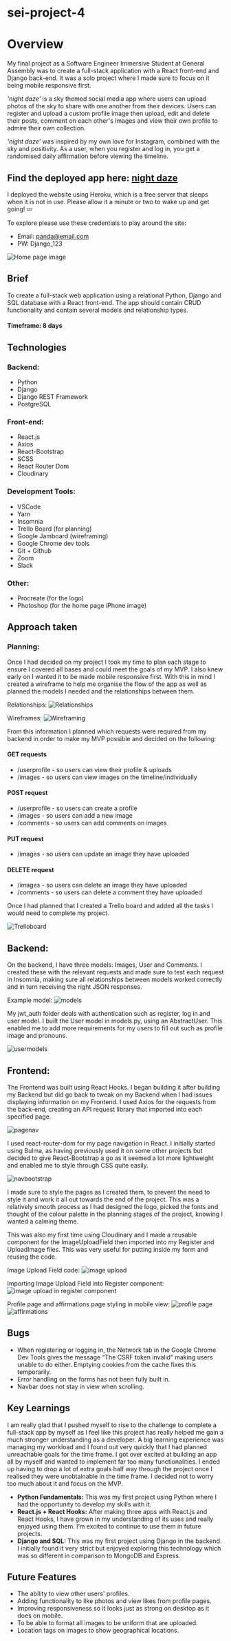 # sei-project-4
# Overview
My final project as a Software Engineer Immersive Student at General Assembly was to create a full-stack application with a React front-end and Django back-end. It was a solo project where I made sure to focus on it being mobile responsive first.

*‘night daze’* is a sky themed social media app where users can upload photos of the sky to share with one another from their devices. Users can register and upload a custom profile image then upload, edit and delete their posts, comment on each other's images and view their own profile to admire their own collection.

*‘night daze’* was inspired by my own love for Instagram, combined with the sky and positivity. As a user, when you register and log in, you get a randomised daily affirmation before viewing the timeline. 

## Find the deployed app here: [night daze](https://night-daze.herokuapp.com/)
I deployed the website using Heroku, which is a free server that sleeps when it is not in use. Please allow it a minute or two to wake up and get going! 💤

To explore please use these credentials to play around the site: 
- Email: panda@email.com
- PW: Django_123


![Home page image](./frontend/src/assets/homepage.png)

## Brief
To create a full-stack web application using a relational Python, Django and SQL database with a React front-end. The app should contain CRUD functionality and contain several models and relationship types.
#### Timeframe: 8 days

## Technologies
### Backend:
- Python
- Django
- Django REST Framework
- PostgreSQL


### Front-end:
- React.js
- Axios
- React-Bootstrap
- SCSS
- React Router Dom
- Cloudinary

### Development Tools:
- VSCode
- Yarn
- Insomnia
- Trello Board (for planning)
- Google Jamboard (wireframing)
- Google Chrome dev tools
- Git + Github
- Zoom
- Slack

### Other:
- Procreate (for the logo)
- Photoshop (for the home page iPhone image)

## Approach taken
### Planning:
Once I had decided on my project I took my time to plan each stage to ensure I covered all bases and could meet the goals of my MVP. I also knew early on I wanted it to be made mobile responsive first. With this in mind I created a wireframe to help me organise the flow of the app as well as planned the models I needed and the relationships between them.

Relationships:
![Relationships](./frontend/src/assets/relationships.png)

Wireframes:
![Wireframing](./frontend/src/assets/wireframes.png)

From this information I planned which requests were required from my backend in order to make my MVP possible and decided on the following:

#### GET requests
- /userprofile - so users can view their profile & uploads
- /images - so users can view images on the timeline/individually

#### POST request
- /userprofile - so users can create a profile
- /images - so users can add a new image
- /comments - so users can add comments on images

#### PUT request
- /images - so users can update an image they have uploaded

#### DELETE request
- /images - so users can delete an image they have uploaded
- /comments - so users can delete a comment they have uploaded

Once I had planned that I created a Trello board and added all the tasks I would need to complete my project.

![Trelloboard](./frontend/src/assets/trello.png)

## Backend:
On the backend, I have three models: Images, User and Comments. I created these with the relevant requests and made sure to test each request in Insomnia, making sure all relationships between models worked correctly and in turn receiving the right JSON responses.

Example model:
![models](./frontend/src/assets/models.png)

My jwt_auth folder deals with authentication such as register, log in and user model. I built the User model in models.py, using an AbstractUser. This enabled me to add more requirements for my users to fill out such as profile image and pronouns.

![usermodels](./frontend/src/assets/usermodels.png)

## Frontend:
The Frontend was built using React Hooks. I began building it after building my Backend but did go back to tweak on my Backend when I had issues displaying information on my Frontend. I used Axios for the requests from the back-end, creating an API request library that imported into each specified page. 

![pagenav](./frontend/src/assets/pagenav.png)

I used react-router-dom for my page navigation in React. I initially started using Bulma, as having previously used it on some other projects but decided to give React-Bootstrap a go as it seemed a lot more lightweight and enabled me to style through CSS quite easily.

![navbootstrap](./frontend/src/assets/navbootstrap.png)

I made sure to style the pages as I created them, to prevent the need to style it and work it all out towards the end of the project. This was a relatively smooth process as I had designed the logo, picked the fonts and thought of the colour palette in the planning stages of the project, knowing I wanted a calming theme.

This was also my first time using Cloudinary and I made a reusable component for the ImageUploadField then imported into my Register and UploadImage files. This was very useful for putting inside my form and reusing the code.

Image Upload Field code:
![image upload](./frontend/src/assets/imageupload.png)

Importing Image Upload Field into Register component:
![image upload in register component](./frontend/src/assets/imageuploadregister.png)

Profile page and affirmations page styling in mobile view:
![profile page](./frontend/src/assets/profilepage.png)![affirmations](./frontend/src/assets/affirmations.png)

## Bugs
- When registering or logging in, the Network tab in the Google Chrome Dev Tools gives the message “The CSRF token invalid” making users unable to do either. Emptying cookies from the cache fixes this temporarily.
- Error handling on the forms has not been fully built in.
- Navbar does not stay in view when scrolling.

## Key Learnings
I am really glad that I pushed myself to rise to the challenge to complete a full-stack app by myself as I feel like this project has really helped me gain a much stronger understanding as a developer.
A big learning experience was managing my workload and I found out very quickly that I had planned unreachable goals for the time frame. I got over excited at building an app all by myself and wanted to implement far too many functionalities. I ended up having to drop a lot of extra goals half way through the project once I realised they were unobtainable in the time frame. I decided not to worry too much about it and focus on the MVP. 

- **Python Fundamentals:** This was my first project using Python where I had the opportunity to develop my skills with it.
- **React.js + React Hooks:** After making three apps with React.js and React Hooks, I have grown in my understanding of its uses and really enjoyed using them. I’m excited to continue to use them in future projects.
- **Django and SQL:** This was my first project using Django in the backend. I initially found it very strict but enjoyed exploring this technology which was so different in comparison to MongoDB and Express.


## Future Features
- The ability to view other users' profiles.
- Adding functionality to like photos and view likes from profile pages.
- Improving responsiveness so it looks just as strong on desktop as it does on mobile.
- To be able to format all images to be uniform that are uploaded.
- Location tags on images to show geographical locations.


